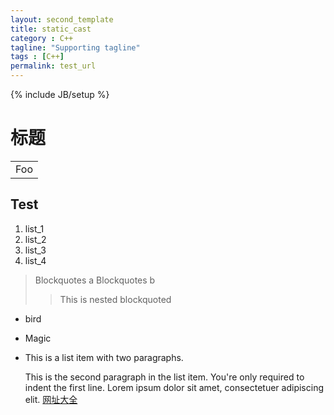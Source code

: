 ```yaml
---
layout: second_template
title: static_cast
category : C++
tagline: "Supporting tagline"
tags : [C++]
permalink: test_url
---
```

{% include JB/setup %}

标题
==
<table>
    <tr>
        <td>Foo</td>
    </tr>
</table>

## Test ##
1. list_1
2. list_2
3. list_3
4. list_4

> Blockquotes a
> Blockquotes b
> > This is nested blockquoted

*   bird

*   Magic

* This is a list item with two paragraphs.

    This is the second paragraph in the list item. You're
	only required to indent the first line. Lorem ipsum dolor
	sit amet, consectetuer adipiscing elit.
	[网址大全][Google]


[Google]: https://123.sogou.com/

